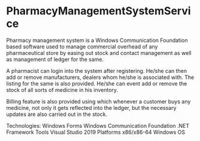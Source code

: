 # PharmacyManagementSystemService

Pharmacy management system is a Windows Communication Foundation based software used to manage commercial overhead of any pharmaceutical store by easing out stock and contact management as well as management of ledger for the same.

A pharmacist can login into the system after registering. He/she can then
add or remove manufacturers, dealers whom he/she is associated with. The listing
for the same is also provided. He/she can event add or remove the stock of all
sorts of medicine in his inventory.

Billing feature is also provided using which whenever a customer buys any
medicine, not only it gets reflected into the ledger, but the necessary updates are
also carried out in the stock. 

Technologies:
 Windows Forms
 Windows Communication Foundation
 .NET Framework
Tools
Visual Studio 2019
Platforms
 x86/x86-64 Windows OS 
